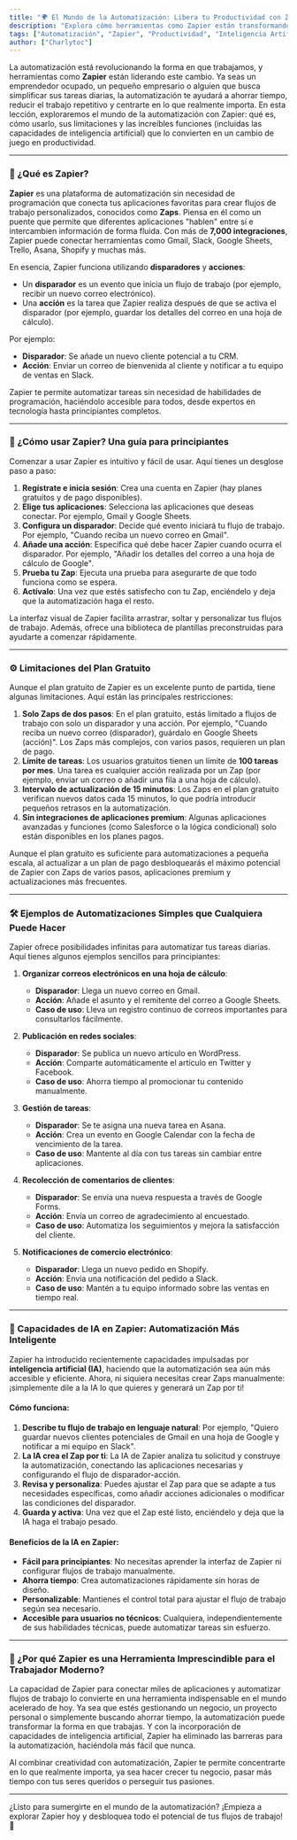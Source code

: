 ```yaml
---
title: "🌍 El Mundo de la Automatización: Libera tu Productividad con Zapier"
description: "Explora cómo herramientas como Zapier están transformando la forma en que trabajamos mediante la automatización de tareas. Aprende qué es Zapier, cómo usarlo, sus limitaciones, ejemplos prácticos y sus nuevas capacidades impulsadas por inteligencia artificial."
tags: ["Automatización", "Zapier", "Productividad", "Inteligencia Artificial"]
author: ["Charlytoc"]
---
```


La automatización está revolucionando la forma en que trabajamos, y herramientas como **Zapier** están liderando este cambio. Ya seas un emprendedor ocupado, un pequeño empresario o alguien que busca simplificar sus tareas diarias, la automatización te ayudará a ahorrar tiempo, reducir el trabajo repetitivo y centrarte en lo que realmente importa. En esta lección, exploraremos el mundo de la automatización con Zapier: qué es, cómo usarlo, sus limitaciones y las increíbles funciones (incluidas las capacidades de inteligencia artificial) que lo convierten en un cambio de juego en productividad.

---

### 🤖 ¿Qué es Zapier?

**Zapier** es una plataforma de automatización sin necesidad de programación que conecta tus aplicaciones favoritas para crear flujos de trabajo personalizados, conocidos como **Zaps**. Piensa en él como un puente que permite que diferentes aplicaciones "hablen" entre sí e intercambien información de forma fluida. Con más de **7,000 integraciones**, Zapier puede conectar herramientas como Gmail, Slack, Google Sheets, Trello, Asana, Shopify y muchas más.

En esencia, Zapier funciona utilizando **disparadores** y **acciones**:

- Un **disparador** es un evento que inicia un flujo de trabajo (por ejemplo, recibir un nuevo correo electrónico).
- Una **acción** es la tarea que Zapier realiza después de que se activa el disparador (por ejemplo, guardar los detalles del correo en una hoja de cálculo).

Por ejemplo:

- **Disparador**: Se añade un nuevo cliente potencial a tu CRM.
- **Acción**: Enviar un correo de bienvenida al cliente y notificar a tu equipo de ventas en Slack.

Zapier te permite automatizar tareas sin necesidad de habilidades de programación, haciéndolo accesible para todos, desde expertos en tecnología hasta principiantes completos.

---

### 🚀 ¿Cómo usar Zapier? Una guía para principiantes

Comenzar a usar Zapier es intuitivo y fácil de usar. Aquí tienes un desglose paso a paso:

1. **Regístrate e inicia sesión**: Crea una cuenta en Zapier (hay planes gratuitos y de pago disponibles).
2. **Elige tus aplicaciones**: Selecciona las aplicaciones que deseas conectar. Por ejemplo, Gmail y Google Sheets.
3. **Configura un disparador**: Decide qué evento iniciará tu flujo de trabajo. Por ejemplo, "Cuando reciba un nuevo correo en Gmail".
4. **Añade una acción**: Especifica qué debe hacer Zapier cuando ocurra el disparador. Por ejemplo, "Añadir los detalles del correo a una hoja de cálculo de Google".
5. **Prueba tu Zap**: Ejecuta una prueba para asegurarte de que todo funciona como se espera.
6. **Actívalo**: Una vez que estés satisfecho con tu Zap, enciéndelo y deja que la automatización haga el resto.

La interfaz visual de Zapier facilita arrastrar, soltar y personalizar tus flujos de trabajo. Además, ofrece una biblioteca de plantillas preconstruidas para ayudarte a comenzar rápidamente.

---

### ⚙️ Limitaciones del Plan Gratuito

Aunque el plan gratuito de Zapier es un excelente punto de partida, tiene algunas limitaciones. Aquí están las principales restricciones:

1. **Solo Zaps de dos pasos**: En el plan gratuito, estás limitado a flujos de trabajo con solo un disparador y una acción. Por ejemplo, "Cuando reciba un nuevo correo (disparador), guárdalo en Google Sheets (acción)". Los Zaps más complejos, con varios pasos, requieren un plan de pago.
2. **Límite de tareas**: Los usuarios gratuitos tienen un límite de **100 tareas por mes**. Una tarea es cualquier acción realizada por un Zap (por ejemplo, enviar un correo o añadir una fila a una hoja de cálculo).
3. **Intervalo de actualización de 15 minutos**: Los Zaps en el plan gratuito verifican nuevos datos cada 15 minutos, lo que podría introducir pequeños retrasos en la automatización.
4. **Sin integraciones de aplicaciones premium**: Algunas aplicaciones avanzadas y funciones (como Salesforce o la lógica condicional) solo están disponibles en los planes pagos.

Aunque el plan gratuito es suficiente para automatizaciones a pequeña escala, al actualizar a un plan de pago desbloquearás el máximo potencial de Zapier con Zaps de varios pasos, aplicaciones premium y actualizaciones más frecuentes.

---

### 🛠️ Ejemplos de Automatizaciones Simples que Cualquiera Puede Hacer

Zapier ofrece posibilidades infinitas para automatizar tus tareas diarias. Aquí tienes algunos ejemplos sencillos para principiantes:

1. **Organizar correos electrónicos en una hoja de cálculo**:

   - **Disparador**: Llega un nuevo correo en Gmail.
   - **Acción**: Añade el asunto y el remitente del correo a Google Sheets.
   - **Caso de uso**: Lleva un registro continuo de correos importantes para consultarlos fácilmente.

2. **Publicación en redes sociales**:

   - **Disparador**: Se publica un nuevo artículo en WordPress.
   - **Acción**: Comparte automáticamente el artículo en Twitter y Facebook.
   - **Caso de uso**: Ahorra tiempo al promocionar tu contenido manualmente.

3. **Gestión de tareas**:

   - **Disparador**: Se te asigna una nueva tarea en Asana.
   - **Acción**: Crea un evento en Google Calendar con la fecha de vencimiento de la tarea.
   - **Caso de uso**: Mantente al día con tus tareas sin cambiar entre aplicaciones.

4. **Recolección de comentarios de clientes**:

   - **Disparador**: Se envía una nueva respuesta a través de Google Forms.
   - **Acción**: Envía un correo de agradecimiento al encuestado.
   - **Caso de uso**: Automatiza los seguimientos y mejora la satisfacción del cliente.

5. **Notificaciones de comercio electrónico**:
   - **Disparador**: Llega un nuevo pedido en Shopify.
   - **Acción**: Envía una notificación del pedido a Slack.
   - **Caso de uso**: Mantén a tu equipo informado sobre las ventas en tiempo real.

---

### 🧠 Capacidades de IA en Zapier: Automatización Más Inteligente

Zapier ha introducido recientemente capacidades impulsadas por **inteligencia artificial (IA)**, haciendo que la automatización sea aún más accesible y eficiente. Ahora, ni siquiera necesitas crear Zaps manualmente: ¡simplemente dile a la IA lo que quieres y generará un Zap por ti!

#### Cómo funciona:

1. **Describe tu flujo de trabajo en lenguaje natural**: Por ejemplo, "Quiero guardar nuevos clientes potenciales de Gmail en una hoja de Google y notificar a mi equipo en Slack".
2. **La IA crea el Zap por ti**: La IA de Zapier analiza tu solicitud y construye la automatización, conectando las aplicaciones necesarias y configurando el flujo de disparador-acción.
3. **Revisa y personaliza**: Puedes ajustar el Zap para que se adapte a tus necesidades específicas, como añadir acciones adicionales o modificar las condiciones del disparador.
4. **Guarda y activa**: Una vez que el Zap esté listo, enciéndelo y deja que la IA haga el trabajo pesado.

#### Beneficios de la IA en Zapier:

- **Fácil para principiantes**: No necesitas aprender la interfaz de Zapier ni configurar flujos de trabajo manualmente.
- **Ahorra tiempo**: Crea automatizaciones rápidamente sin horas de diseño.
- **Personalizable**: Mantienes el control total para ajustar el flujo de trabajo según sea necesario.
- **Accesible para usuarios no técnicos**: Cualquiera, independientemente de sus habilidades técnicas, puede automatizar tareas sin esfuerzo.

---

### 🌟 ¿Por qué Zapier es una Herramienta Imprescindible para el Trabajador Moderno?

La capacidad de Zapier para conectar miles de aplicaciones y automatizar flujos de trabajo lo convierte en una herramienta indispensable en el mundo acelerado de hoy. Ya sea que estés gestionando un negocio, un proyecto personal o simplemente buscando ahorrar tiempo, la automatización puede transformar la forma en que trabajas. Y con la incorporación de capacidades de inteligencia artificial, Zapier ha eliminado las barreras para la automatización, haciéndola más fácil que nunca.

Al combinar creatividad con automatización, Zapier te permite concentrarte en lo que realmente importa, ya sea hacer crecer tu negocio, pasar más tiempo con tus seres queridos o perseguir tus pasiones.

---

¿Listo para sumergirte en el mundo de la automatización? ¡Empieza a explorar Zapier hoy y desbloquea todo el potencial de tus flujos de trabajo! 🚀
